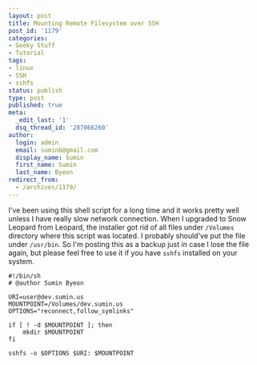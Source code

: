 ```yaml
---
layout: post
title: Mounting Remote Filesystem over SSH
post_id: '1179'
categories:
- Geeky Stuff
- Tutorial
tags:
- linux
- SSH
- sshfs
status: publish
type: post
published: true
meta:
  _edit_last: '1'
  dsq_thread_id: '287066260'
author:
  login: admin
  email: suminb@gmail.com
  display_name: Sumin
  first_name: Sumin
  last_name: Byeon
redirect_from:
  - /archives/1179/
---
```

I've been using this shell script for a long time and it works pretty well unless I have really slow network connection. When I upgraded to Snow Leopard from Leopard, the installer got rid of all files under `/Volumes` directory where this script was located. I probably should've put the file under `/usr/bin`. So I'm posting this as a backup just in case I lose the file again, but please feel free to use it if you have `sshfs` installed on your system.

~~~
#!/bin/sh
# @author Sumin Byeon

URI=user@dev.sumin.us
MOUNTPOINT=/Volumes/dev.sumin.us
OPTIONS="reconnect,follow_symlinks"

if [ ! -d $MOUNTPOINT ]; then
	mkdir $MOUNTPOINT
fi

sshfs -o $OPTIONS $URI: $MOUNTPOINT
~~~

